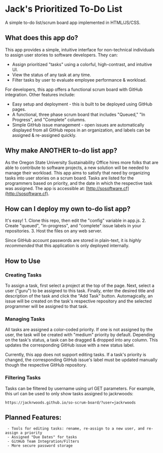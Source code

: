 # Jack's Prioritized To-Do List
A simple to-do list/scrum board app implemented in HTML/JS/CSS.
## What does this app do?
This app provides a simple, intuitive interface for non-technical individuals to assign user stories to software developers. They can:
 - Assign prioritized "tasks" using a colorful, high-contrast, and intuitive UI.
 - View the status of any task at any time.
 - Filter tasks by user to evaluate employee performance & workload.

For developers, this app offers a functional scrum board with GitHub integration. Other features include:
 - Easy setup and deployment - this is built to be deployed using GitHub pages.
 - A functional, three phase scrum board that includes "Queued," "In Progress", and "Complete" columns.
 - Simple GitHub issue management - open issues are automatically displayed from all GitHub repos in an organization, and labels can be assigned & re-assigned quickly.

## Why make ANOTHER to-do list app?
As the Oregon State University Sustainability Office hires more folks that are able to contribute to software projects, a new solution will be needed to manage their workload. This app aims to satisfy that need by organizing tasks into user stories on a scrum board. Tasks are listed for the programmers based on priority, and the date in which the respective task was assigned. The app is accessible at: [http://sosoftware.cf](http://sosoftware.cf).

## How can I deploy my own to-do list app?
It's easy!
	1. Clone this repo, then edit the "config" variable in app.js.
	2. Create "queued", "in-progress", and "complete" issue labels in your repositories.
	3. Host the files on any web server.

Since GitHub account passwords are stored in plain-text, it is *highly recommended* that this application is only deployed internally.

## How to Use
### Creating Tasks
To assign a task, first select a project at the top of the page. Next, select a user ("guru") to be assigned to this task. Finally, enter the desired title and description of the task and click the "Add Task" button. Automagically, an issue will be created on the task's respective repository and the selected programmer will be assigned to that task.

### Managing Tasks
All tasks are assigned a color-coded priority. If one is not assigned by the user, the task will be created with "medium" priority by default. Depending on the task's status, a task can be dragged & dropped into any column. This updates the corresponding GitHub issue with a new status label.

Currently, this app does not support editing tasks. If a task's priority is changed, the corresponding GitHub issue's label must be updated manually though the respective GitHub repository.

### Filtering Tasks
Tasks can be filtered by username using url GET parameters. For example, this url can be used to only show tasks assigned to jackrwoods:
```
https://jackrwoods.github.io/so-scrum-board/?user=jackrwoods
```


## Planned Features:
	 - Tools for editing tasks: rename, re-assign to a new user, and re-assign a priority
	 - Assigned "Due Dates" for tasks
	 - GitHub Team Integration/Filters
	 - More secure password storage
